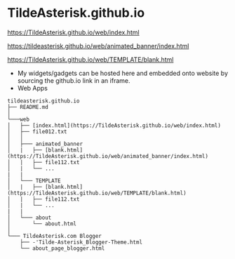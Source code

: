 # TildeAsterisk.github.io
https://TildeAsterisk.github.io/web/index.html

https://tildeasterisk.github.io/web/animated_banner/index.html

https://TildeAsterisk.github.io/web/TEMPLATE/blank.html

- My widgets/gadgets can be hosted here and embedded onto website by sourcing the github.io link in an iframe.
- Web Apps

```
tildeasterisk.github.io
├── README.md
│
└───web
│   ├── [index.html](https://TildeAsterisk.github.io/web/index.html)
│   ├── file012.txt
│   │
│   ├─── animated_banner
│   |   ├── [blank.html](https://TildeAsterisk.github.io/web/animated_banner/index.html)
│   |   ├── file112.txt
│   |   └── ...
|   |
│   └─── TEMPLATE
│   |   ├── [blank.html](https://TildeAsterisk.github.io/web/TEMPLATE/blank.html)
│   |   ├── file112.txt
│   |   └── ...
|   |
│   └─── about
│       └── about.html
│   
└─── TildeAsterisk.com Blogger
    ├── -'Tilde-Asterisk_Blogger-Theme.html
    └── about_page_blogger.html
```
